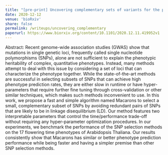 ```yaml
---
title: "[pre-print] Uncovering complementary sets of variants for the prediction of quantitative phenotypes"
date: 2020-12-12
venue: 'bioRxiv'
share: false
permalink: /writeups/uncovering_complementary
paperurl: https://www.biorxiv.org/content/10.1101/2020.12.11.419952v1
---
```


Abstract: Recent genome-wide association studies (GWAS) show that mutations in single genetic loci, frequently called single nucleotide polymorphisms (SNPs), alone are not sufficient to explain the phenotypic heritability of complex, quantitative phenotypes. Instead, many methods attempt to deal with this issue by considering a set of loci that can characterize the phenotype together. While the state-of-the-art methods are successful in selecting subsets of SNPs that can achieve high phenotype prediction rates, they are either slow in runtime or have hyper-parameters that require further fine tuning through cross-validation or other similar techniques, which makes such methods inconvenient to use. In this work, we propose a fast and simple algorithm named Macarons to select a small, complementary subset of SNPs by avoiding redundant pairs of SNPs that are likely to be in linkage disequilibrium (LD). Our method features two interpretable parameters that control the time/performance trade-off without requiring any hyper-parameter optimization procedures. In our experiments, we benchmark the performance of the SNP selection methods on the 17 flowering time phenotypes of Arabidopsis Thaliana. Our results consistently show that Macarons has similar or better phenotype prediction performance while being faster and having a simpler premise than other SNP selection methods.
